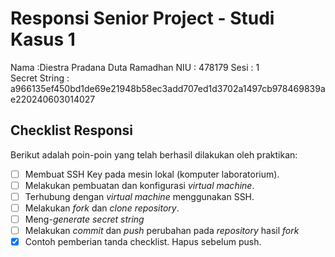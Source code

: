 # Responsi Senior Project - Studi Kasus 1

Nama :Diestra Pradana Duta Ramadhan
NIU : 478179
Sesi : 1  
Secret String : a966135ef450bd1de69e21948b58ec3add707ed1d3702a1497cb978469839ae220240603014027

## Checklist Responsi

Berikut adalah poin-poin yang telah berhasil dilakukan oleh praktikan:

- [ ] Membuat SSH Key pada mesin lokal (komputer laboratorium).
- [ ] Melakukan pembuatan dan konfigurasi _virtual machine_.
- [ ] Terhubung dengan _virtual machine_ menggunakan SSH.
- [ ] Melakukan _fork_ dan _clone_ _repository_.
- [ ] Meng-_generate_ _secret string_
- [ ] Melakukan _commit_ dan _push_ perubahan pada _repository_ hasil _fork_
- [x] Contoh pemberian tanda checklist. Hapus sebelum push.
